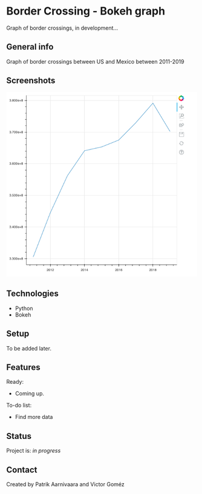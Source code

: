# Border Crossing - Bokeh graph

Graph of border crossings, in development...

## General info
Graph of border crossings between US and Mexico between 2011-2019 

## Screenshots
![](plot.png)

## Technologies
* Python
* Bokeh

## Setup
To be added later.

## Features
Ready:
* Coming up.

To-do list:
* Find more data

## Status
Project is: _in progress_

## Contact
Created by Patrik Aarnivaara and Victor Goméz

